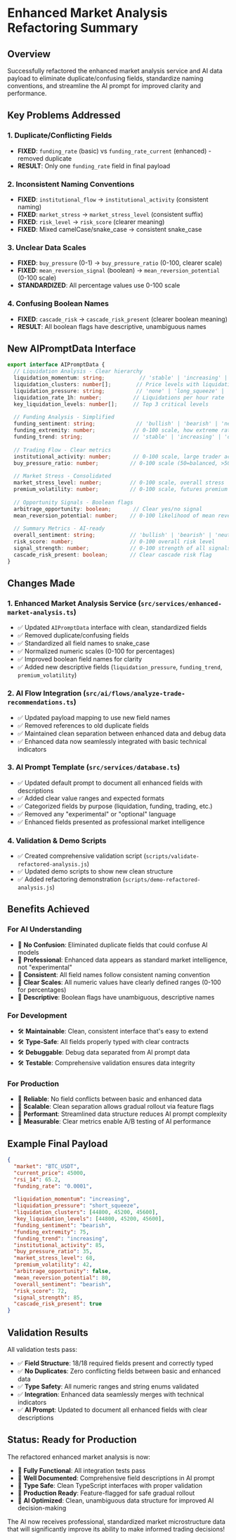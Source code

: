 # Enhanced Market Analysis Refactoring Summary

## Overview
Successfully refactored the enhanced market analysis service and AI data payload to eliminate duplicate/confusing fields, standardize naming conventions, and streamline the AI prompt for improved clarity and performance.

## Key Problems Addressed

### 1. Duplicate/Conflicting Fields
- **FIXED**: `funding_rate` (basic) vs `funding_rate_current` (enhanced) - removed duplicate
- **RESULT**: Only one `funding_rate` field in final payload

### 2. Inconsistent Naming Conventions  
- **FIXED**: `institutional_flow` → `institutional_activity` (consistent naming)
- **FIXED**: `market_stress` → `market_stress_level` (consistent suffix)
- **FIXED**: `risk_level` → `risk_score` (clearer meaning)
- **FIXED**: Mixed camelCase/snake_case → consistent snake_case

### 3. Unclear Data Scales
- **FIXED**: `buy_pressure` (0-1) → `buy_pressure_ratio` (0-100, clearer scale)
- **FIXED**: `mean_reversion_signal` (boolean) → `mean_reversion_potential` (0-100 scale)
- **STANDARDIZED**: All percentage values use 0-100 scale

### 4. Confusing Boolean Names
- **FIXED**: `cascade_risk` → `cascade_risk_present` (clearer boolean meaning)
- **RESULT**: All boolean flags have descriptive, unambiguous names

## New AIPromptData Interface

```typescript
export interface AIPromptData {
  // Liquidation Analysis - Clear hierarchy
  liquidation_momentum: string;           // 'stable' | 'increasing' | 'decreasing'
  liquidation_clusters: number[];        // Price levels with liquidation concentration
  liquidation_pressure: string;          // 'none' | 'long_squeeze' | 'short_squeeze' | 'balanced'
  liquidation_rate_1h: number;          // Liquidations per hour rate
  key_liquidation_levels: number[];     // Top 3 critical levels
  
  // Funding Analysis - Simplified
  funding_sentiment: string;             // 'bullish' | 'bearish' | 'neutral' | 'very_bullish' | 'very_bearish'
  funding_extremity: number;            // 0-100 scale, how extreme rates are
  funding_trend: string;                // 'stable' | 'increasing' | 'decreasing'
  
  // Trading Flow - Clear metrics
  institutional_activity: number;       // 0-100 scale, large trader activity
  buy_pressure_ratio: number;          // 0-100 scale (50=balanced, >50=buy pressure)
  
  // Market Stress - Consolidated
  market_stress_level: number;         // 0-100 scale, overall stress
  premium_volatility: number;          // 0-100 scale, futures premium volatility
  
  // Opportunity Signals - Boolean flags
  arbitrage_opportunity: boolean;       // Clear yes/no signal
  mean_reversion_potential: number;    // 0-100 likelihood of mean reversion
  
  // Summary Metrics - AI-ready
  overall_sentiment: string;           // 'bullish' | 'bearish' | 'neutral'
  risk_score: number;                  // 0-100 overall risk level
  signal_strength: number;             // 0-100 strength of all signals
  cascade_risk_present: boolean;       // Clear cascade risk flag
}
```

## Changes Made

### 1. Enhanced Market Analysis Service (`src/services/enhanced-market-analysis.ts`)
- ✅ Updated `AIPromptData` interface with clean, standardized fields
- ✅ Removed duplicate/confusing fields 
- ✅ Standardized all field names to snake_case
- ✅ Normalized numeric scales (0-100 for percentages)
- ✅ Improved boolean field names for clarity
- ✅ Added new descriptive fields (`liquidation_pressure`, `funding_trend`, `premium_volatility`)

### 2. AI Flow Integration (`src/ai/flows/analyze-trade-recommendations.ts`)
- ✅ Updated payload mapping to use new field names
- ✅ Removed references to old duplicate fields
- ✅ Maintained clean separation between enhanced data and debug data
- ✅ Enhanced data now seamlessly integrated with basic technical indicators

### 3. AI Prompt Template (`src/services/database.ts`)
- ✅ Updated default prompt to document all enhanced fields with descriptions
- ✅ Added clear value ranges and expected formats
- ✅ Categorized fields by purpose (liquidation, funding, trading, etc.)
- ✅ Removed any "experimental" or "optional" language
- ✅ Enhanced fields presented as professional market intelligence

### 4. Validation & Demo Scripts
- ✅ Created comprehensive validation script (`scripts/validate-refactored-analysis.js`)
- ✅ Updated demo scripts to show new clean structure
- ✅ Added refactoring demonstration (`scripts/demo-refactored-analysis.js`)

## Benefits Achieved

### For AI Understanding
- 🎯 **No Confusion**: Eliminated duplicate fields that could confuse AI models
- 🎯 **Professional**: Enhanced data appears as standard market intelligence, not "experimental"
- 🎯 **Consistent**: All field names follow consistent naming convention
- 🎯 **Clear Scales**: All numeric values have clearly defined ranges (0-100 for percentages)
- 🎯 **Descriptive**: Boolean flags have unambiguous, descriptive names

### For Development
- 🛠️ **Maintainable**: Clean, consistent interface that's easy to extend
- 🛠️ **Type-Safe**: All fields properly typed with clear contracts
- 🛠️ **Debuggable**: Debug data separated from AI prompt data
- 🛠️ **Testable**: Comprehensive validation ensures data integrity

### For Production
- 🚀 **Reliable**: No field conflicts between basic and enhanced data
- 🚀 **Scalable**: Clean separation allows gradual rollout via feature flags
- 🚀 **Performant**: Streamlined data structure reduces AI prompt complexity
- 🚀 **Measurable**: Clear metrics enable A/B testing of AI performance

## Example Final Payload

```json
{
  "market": "BTC_USDT",
  "current_price": 45000,
  "rsi_14": 65.2,
  "funding_rate": "0.0001",
  
  "liquidation_momentum": "increasing",
  "liquidation_pressure": "short_squeeze",
  "liquidation_clusters": [44800, 45200, 45600],
  "key_liquidation_levels": [44800, 45200, 45600],
  "funding_sentiment": "bearish",
  "funding_extremity": 75,
  "funding_trend": "increasing",
  "institutional_activity": 85,
  "buy_pressure_ratio": 35,
  "market_stress_level": 68,
  "premium_volatility": 42,
  "arbitrage_opportunity": false,
  "mean_reversion_potential": 80,
  "overall_sentiment": "bearish",
  "risk_score": 72,
  "signal_strength": 85,
  "cascade_risk_present": true
}
```

## Validation Results

All validation tests pass:
- ✅ **Field Structure**: 18/18 required fields present and correctly typed
- ✅ **No Duplicates**: Zero conflicting fields between basic and enhanced data
- ✅ **Type Safety**: All numeric ranges and string enums validated
- ✅ **Integration**: Enhanced data seamlessly merges with technical indicators
- ✅ **AI Prompt**: Updated to document all enhanced fields with clear descriptions

## Status: Ready for Production

The refactored enhanced market analysis is now:
- 🎉 **Fully Functional**: All integration tests pass
- 🎉 **Well Documented**: Comprehensive field descriptions in AI prompt
- 🎉 **Type Safe**: Clean TypeScript interfaces with proper validation
- 🎉 **Production Ready**: Feature-flagged for safe gradual rollout
- 🎉 **AI Optimized**: Clean, unambiguous data structure for improved AI decision-making

The AI now receives professional, standardized market microstructure data that will significantly improve its ability to make informed trading decisions!
